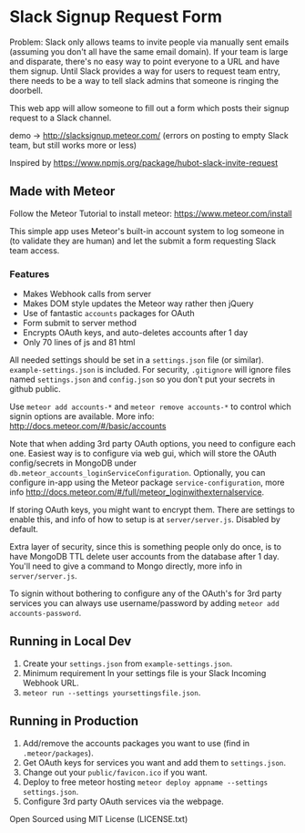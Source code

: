 # Slack Signup Request Form

Problem: Slack only allows teams to invite people via manually sent emails (assuming you don't all have the same email domain). If your team is large and disparate, there's no easy way to point everyone to a URL and have them signup. Until Slack provides a way for users to request team entry, there needs to be a way to tell slack admins that someone is ringing the doorbell.

This web app will allow someone to fill out a form which posts their signup request to a Slack channel.

demo -> http://slacksignup.meteor.com/ (errors on posting to empty Slack team, but still works more or less)

Inspired by https://www.npmjs.org/package/hubot-slack-invite-request

## Made with Meteor

Follow the Meteor Tutorial to install meteor: https://www.meteor.com/install

This simple app uses Meteor's built-in account system to log someone in (to validate they are human) and let the submit a form requesting Slack team access.

### Features

* Makes Webhook calls from server
* Makes DOM style updates the Meteor way rather then jQuery
* Use of fantastic `accounts` packages for OAuth
* Form submit to server method
* Encrypts OAuth keys, and auto-deletes accounts after 1 day
* Only 70 lines of js and 81 html

All needed settings should be set in a `settings.json` file (or similar). `example-settings.json` is included. For security, `.gitignore` will ignore files named `settings.json` and `config.json` so you don't put your secrets in github public.

Use `meteor add accounts-*` and `meteor remove accounts-*` to control which signin options are available. More info: http://docs.meteor.com/#/basic/accounts

Note that when adding 3rd party OAuth options, you need to configure each one. Easiest way is to configure via web gui, which will store the OAuth config/secrets in MongoDB under `db.meteor_accounts_loginServiceConfiguration`. Optionally, you can configure in-app using the Meteor package `service-configuration`, more info http://docs.meteor.com/#/full/meteor_loginwithexternalservice.

If storing OAuth keys, you might want to encrypt them. There are settings to enable this, and info of how to setup is at `server/server.js`. Disabled by default.

Extra layer of security, since this is something people only do once, is to have MongoDB TTL delete user accounts from the database after 1 day. You'll need to give a command to Mongo directly, more info in `server/server.js`.

To signin without bothering to configure any of the OAuth's for 3rd party services you can always use username/password by adding `meteor add accounts-password`.

## Running in Local Dev

1. Create your `settings.json` from `example-settings.json`.
2. Minimum requirement In your settings file is your Slack Incoming Webhook URL.
4. `meteor run --settings yoursettingsfile.json`.

## Running in Production

1. Add/remove the accounts packages you want to use (find in `.meteor/packages`).
2. Get OAuth keys for services you want and add them to `settings.json`.
3. Change out your `public/favicon.ico` if you want.
4. Deploy to free meteor hosting `meteor deploy appname --settings settings.json`.
5. Configure 3rd party OAuth services via the webpage.

Open Sourced using MIT License (LICENSE.txt)
